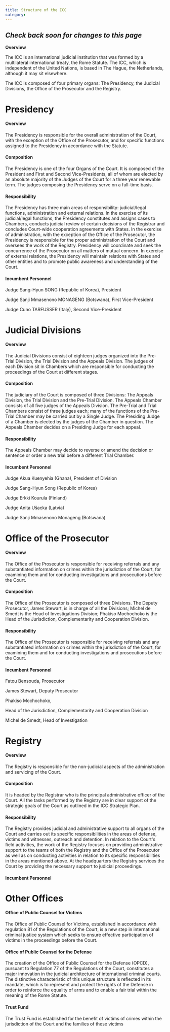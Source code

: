 ```yaml
---
title: Structure of the ICC
category:
---
```

## _Check back soon for changes to this page_

**Overview**

The ICC is an international judicial institution that was formed by a multilateral international treaty, the Rome Statute. The ICC, which is independent of the United Nations, is based in The Hague, the Netherlands, although it may sit elsewhere.

The ICC is composed of four primary organs: The Presidency, the Judicial Divisions, the Office of the Prosecutor and the Registry.

# Presidency

#### Overview

The Presidency is responsible for the overall administration of the Court, with the exception of the Office of the Prosecutor, and for specific functions assigned to the Presidency in accordance with the Statute.

#### Composition

The Presidency is one of the four Organs of the Court. It is composed of the President and First and Second Vice-Presidents, all of whom are elected by an absolute majority of the Judges of the Court for a three year renewable term. The judges composing the Presidency serve on a full-time basis.

#### Responsibility

The Presidency has three main areas of responsibility: judicial/legal functions, administration and external relations. In the exercise of its judicial/legal functions, the Presidency constitutes and assigns cases to Chambers, conducts judicial review of certain decisions of the Registrar and concludes Court-wide cooperation agreements with States. In the exercise of administration, with the exception of the Office of the Prosecutor, the Presidency is responsible for the proper administration of the Court and oversees the work of the Registry. Presidency will coordinate and seek the concurrence of the Prosecutor on all matters of mutual concern. In exercise of external relations, the Presidency will maintain relations with States and other entities and to promote public awareness and understanding of the Court.

#### Incumbent Personnel

Judge Sang-Hyun SONG (Republic of Korea), President

Judge Sanji Mmasenono MONAGENG (Botswana), First Vice-President

Judge Cuno TARFUSSER (Italy), Second Vice-President



# Judicial Divisions

#### Overview

The Judicial Divisions consist of eighteen judges organized into the Pre-Trial Division, the Trial Division and the Appeals Division. The judges of each Division sit in Chambers which are responsible for conducting the proceedings of the Court at different stages.

#### Composition

The judiciary of the Court is composed of three Divisions: The Appeals Division, the Trial Division and the Pre-Trial Division. The Appeals Chamber consists of all five judges of the Appeals Division. The Pre-Trial and Trial Chambers consist of three judges each; many of the functions of the Pre-Trial Chamber may be carried out by a Single Judge. The Presiding Judge of a Chamber is elected by the judges of the Chamber in question. The Appeals Chamber decides on a Presiding Judge for each appeal.

#### Responsibility

The Appeals Chamber may decide to reverse or amend the decision or sentence or order a new trial before a different Trial Chamber.

#### Incumbent Personnel

Judge Akua Kuenyehia (Ghana), President of Division

Judge Sang-Hyun Song (Republic of Korea)

Judge Erkki Kourula (Finland)

Judge Anita Ušacka (Latvia)

Judge Sanji Mmasenono Monageng (Botswana)


# Office of the Prosecutor

#### Overview

The Office of the Prosecutor is responsible for receiving referrals and any substantiated information on crimes within the jurisdiction of the Court, for examining them and for conducting investigations and prosecutions before the Court.

#### Composition

The Office of the Prosecutor is composed of three Divisions. The Deputy Prosecutor, James Stewart, is in charge of all the Divisions; Michel de Smedt is the Head of Investigations Division; Phakiso Mochochoko is the Head of the Jurisdiction, Complementarity and Cooperation Division.

#### Responsibility

The Office of the Prosecutor is responsible for receiving referrals and any substantiated information on crimes within the jurisdiction of the Court, for examining them and for conducting investigations and prosecutions before the Court.

#### Incumbent Personnel

Fatou Bensouda, Prosecutor

James Stewart, Deputy Prosecutor

Phakiso Mochochoko,

Head of the Jurisdiction, Complementarity and Cooperation Division

Michel de Smedt, Head of Investigation



# Registry

#### Overview

The Registry is responsible for the non-judicial aspects of the administration and servicing of the Court.

#### Composition

It is headed by the Registrar who is the principal administrative officer of the Court. All the tasks performed by the Registry are in clear support of the strategic goals of the Court as outlined in the ICC Strategic Plan.

#### Responsibility

The Registry provides judicial and administrative support to all organs of the Court and carries out its specific responsibilities in the areas of defense, victims and witnesses, outreach and detention. In relation to the Court's field activities, the work of the Registry focuses on providing administrative support to the teams of both the Registry and the Office of the Prosecutor as well as on conducting activities in relation to its specific responsibilities in the areas mentioned above. At the headquarters the Registry services the Court by providing the necessary support to judicial proceedings.

#### Incumbent Personnel

# Other Offices

#### Office of Public Counsel for Victims

The Office of Public Counsel for Victims, established in accordance with regulation 81 of the Regulations of the Court, is a new step in international criminal justice system which seeks to ensure effective participation of victims in the proceedings before the Court.

#### Office of Public Counsel for the Defense

The creation of the Office of Public Counsel for the Defense (OPCD), pursuant to Regulation 77 of the Regulations of the Court, constitutes a major innovation in the judicial architecture of international criminal courts. The distinctive characteristic of this unique structure is reflected in its mandate, which is to represent and protect the rights of the Defense in order to reinforce the equality of arms and to enable a fair trial within the meaning of the Rome Statute.

#### Trust Fund

The Trust Fund is established for the benefit of victims of crimes within the jurisdiction of the Court and the families of these victims
